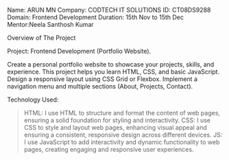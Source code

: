 Name: ARUN MN
Company: CODTECH IT SOLUTIONS 
ID: CT08DS9288 
Domain: Frontend Development
Duration: 15th Nov to 15th Dec
Mentor:Neela Santhosh Kumar

Overview of The Project

Project: Frontend Development (Portfolio Website).

Create a personal portfolio website to showcase your projects, skills, and experience. This project helps you learn HTML, CSS, and basic JavaScript. Design a responsive layout using CSS Grid or Flexbox. Implement a navigation menu and multiple sections (About, Projects, Contact).

Technology Used:

> HTML: I use HTML to structure and format the content of web pages, ensuring a solid foundation for styling and interactivity. 
> CSS: I use CSS to style and layout web pages, enhancing visual appeal and ensuring a consistent, responsive design across different devices. 
> JS: I use JavaScript to add interactivity and dynamic functionality to web pages, creating engaging and responsive user experiences.
